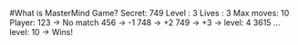 #What is MasterMind Game?
Secret: 749
Level : 3
Lives : 3
Max moves: 10
Player: 123 -> No match
        456 -> -1
        748 -> +2
        749 -> +3 -> level: 4
        3615
        ...
        level: 10 -> Wins!